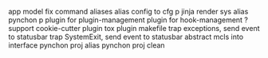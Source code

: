 app model
fix command aliases
alias config to cfg
p jinja render
sys alias pynchon p
plugin for plugin-management
plugin for hook-management
? support cookie-cutter
plugin tox
plugin makefile
trap exceptions, send event to statusbar
trap SystemExit, send event to statusbar
abstract mcls into interface
pynchon proj alias
pynchon proj clean
